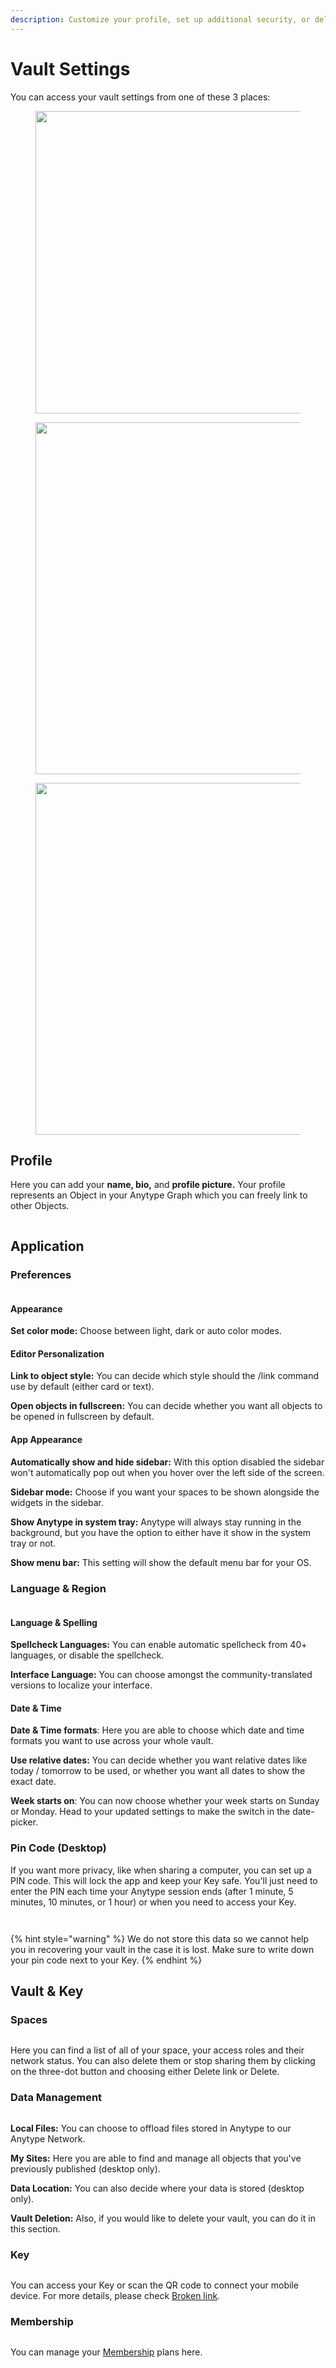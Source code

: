```yaml
---
description: Customize your profile, set up additional security, or delete your vault
---
```


# Vault Settings

You can access your vault settings from one of these 3 places:

<div><figure><img src="../../.gitbook/assets/Captura desde 2024-08-09 11-05-47.png" alt="" width="484"><figcaption></figcaption></figure> <figure><img src="../../.gitbook/assets/image (6) (1).png" alt="" width="563"><figcaption></figcaption></figure> <figure><img src="../../.gitbook/assets/image (57).png" alt="" width="563"><figcaption></figcaption></figure></div>

## Profile

Here you can add your **name, bio,** and **profile picture.** Your profile represents an Object in your Anytype Graph which you can freely link to other Objects.

<figure><img src="../../.gitbook/assets/image (58).png" alt=""><figcaption></figcaption></figure>

## Application

### Preferences

<figure><img src="../../.gitbook/assets/image (129).png" alt=""><figcaption></figcaption></figure>

#### Appearance

**Set color mode:** Choose between light, dark or auto color modes.

#### Editor Personalization&#x20;

**Link to object style:** You can decide which style should the /link command use by default (either card or text).

**Open objects in fullscreen:** You can decide whether you want all objects to be opened in fullscreen by default.

#### App Appearance

**Automatically show and hide sidebar:** With this option disabled the sidebar won't automatically pop out when you hover over the left side of the screen.

**Sidebar mode:** Choose if you want your spaces to be shown alongside the widgets in the sidebar.

**Show Anytype in system tray:** Anytype will always stay running in the background, but you have the option to either have it show in the system tray or not.

**Show menu bar:** This setting will show the default menu bar for your OS.

### Language & Region

<figure><img src="../../.gitbook/assets/image (130).png" alt=""><figcaption></figcaption></figure>

#### **Language & Spelling**

**Spellcheck Languages:** You can enable automatic spellcheck from 40+ languages, or disable the spellcheck.

**Interface Language:** You can choose amongst the community-translated versions to localize your interface.

#### Date & Time

**Date & Time formats**: Here you are able to choose which date and time formats you want to use across your whole vault.

**Use relative dates:** You can decide whether you want relative dates like today / tomorrow to be used, or whether you want all dates to show the exact date.

**Week starts on**: You can now choose whether your week starts on Sunday or Monday. Head to your updated settings to make the switch in the date-picker.

### Pin Code (Desktop)

If you want more privacy, like when sharing a computer, you can set up a PIN code. This will lock the app and keep your Key safe. You'll just need to enter the PIN each time your Anytype session ends (after 1 minute, 5 minutes, 10 minutes, or 1 hour) or when you need to access your Key.

<div><figure><img src="../../.gitbook/assets/image (131).png" alt=""><figcaption></figcaption></figure> <figure><img src="../../.gitbook/assets/image (132).png" alt=""><figcaption></figcaption></figure></div>

{% hint style="warning" %}
We do not store this data so we cannot help you in recovering your vault in the case it is lost. Make sure to write down your pin code next to your Key.
{% endhint %}

## Vault & Key

### Spaces

<figure><img src="../../.gitbook/assets/image (133).png" alt=""><figcaption></figcaption></figure>

Here you can find a list of all of your space, your access roles and their network status. You can also delete them or stop sharing them by clicking on the three-dot button and choosing either Delete link or Delete.&#x20;

### Data Management

<figure><img src="../../.gitbook/assets/image (134).png" alt=""><figcaption></figcaption></figure>

**Local Files:** You can choose to offload files stored in Anytype to our Anytype Network.

**My Sites:** Here you are able to find and manage all objects that  you've previously published (desktop only).

**Data Location:** You can also decide where your data is stored (desktop only).

**Vault Deletion:** Also, if you would like to delete your vault, you can do it in this section.

### Key

<figure><img src="../../.gitbook/assets/image (135).png" alt=""><figcaption></figcaption></figure>

You can access your Key or scan the QR code to connect your mobile device. For more details, please check [Broken link](broken-reference "mention").

### Membership

<figure><img src="../../.gitbook/assets/image (136).png" alt=""><figcaption></figcaption></figure>

You can manage your [Membership](../monetization/) plans here.
